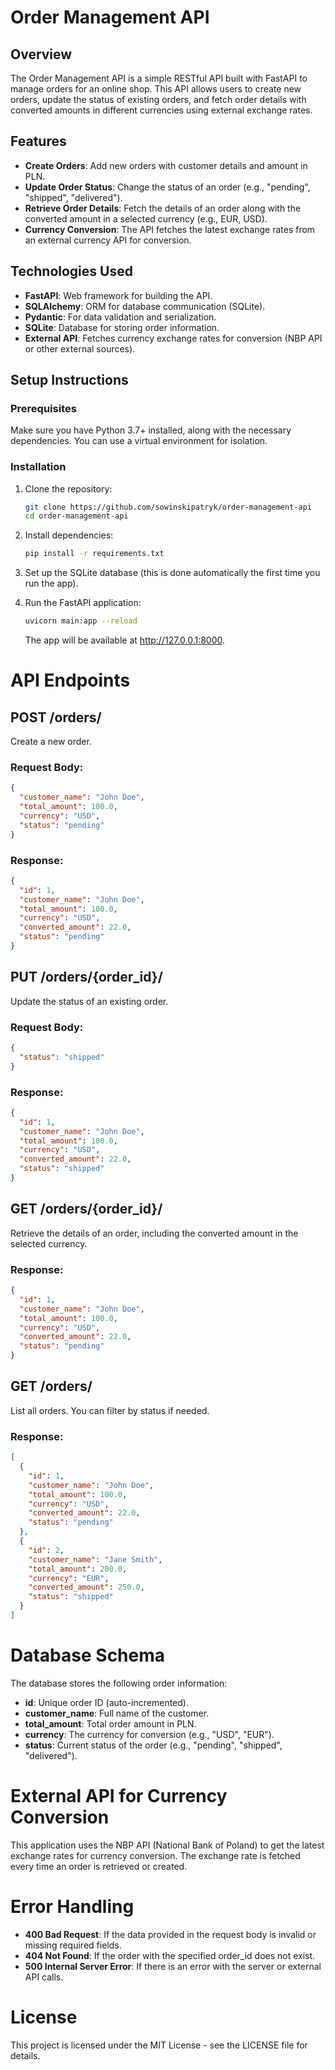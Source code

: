 # Order Management API

## Overview
The Order Management API is a simple RESTful API built with FastAPI to manage orders for an online shop. This API allows users to create new orders, update the status of existing orders, and fetch order details with converted amounts in different currencies using external exchange rates.

## Features
- **Create Orders**: Add new orders with customer details and amount in PLN.
- **Update Order Status**: Change the status of an order (e.g., "pending", "shipped", "delivered").
- **Retrieve Order Details**: Fetch the details of an order along with the converted amount in a selected currency (e.g., EUR, USD).
- **Currency Conversion**: The API fetches the latest exchange rates from an external currency API for conversion.

## Technologies Used
- **FastAPI**: Web framework for building the API.
- **SQLAlchemy**: ORM for database communication (SQLite).
- **Pydantic**: For data validation and serialization.
- **SQLite**: Database for storing order information.
- **External API**: Fetches currency exchange rates for conversion (NBP API or other external sources).

## Setup Instructions

### Prerequisites
Make sure you have Python 3.7+ installed, along with the necessary dependencies. You can use a virtual environment for isolation.

### Installation
1. Clone the repository:

   ```bash
   git clone https://github.com/sowinskipatryk/order-management-api
   cd order-management-api

2. Install dependencies:

   ```bash
   pip install -r requirements.txt

3. Set up the SQLite database (this is done automatically the first time you run the app).
4. Run the FastAPI application:

   ```bash
   uvicorn main:app --reload
   ```
   
   The app will be available at http://127.0.0.1:8000.
   

# API Endpoints

## POST /orders/
Create a new order.

### Request Body:
```json
{
  "customer_name": "John Doe",
  "total_amount": 100.0,
  "currency": "USD",
  "status": "pending"
}
```
### Response:
```json
{
  "id": 1,
  "customer_name": "John Doe",
  "total_amount": 100.0,
  "currency": "USD",
  "converted_amount": 22.0,
  "status": "pending"
}
```
## PUT /orders/{order_id}/
Update the status of an existing order.

### Request Body:
```json
{
  "status": "shipped"
}
```
### Response:
```json
{
  "id": 1,
  "customer_name": "John Doe",
  "total_amount": 100.0,
  "currency": "USD",
  "converted_amount": 22.0,
  "status": "shipped"
}
```
## GET /orders/{order_id}/
Retrieve the details of an order, including the converted amount in the selected currency.
### Response:
```json
{
  "id": 1,
  "customer_name": "John Doe",
  "total_amount": 100.0,
  "currency": "USD",
  "converted_amount": 22.0,
  "status": "pending"
}
```
## GET /orders/
List all orders. You can filter by status if needed.
### Response:
```json
[
  {
    "id": 1,
    "customer_name": "John Doe",
    "total_amount": 100.0,
    "currency": "USD",
    "converted_amount": 22.0,
    "status": "pending"
  },
  {
    "id": 2,
    "customer_name": "Jane Smith",
    "total_amount": 200.0,
    "currency": "EUR",
    "converted_amount": 250.0,
    "status": "shipped"
  }
]
```

# Database Schema
The database stores the following order information:

- **id**: Unique order ID (auto-incremented).
- **customer_name**: Full name of the customer.
- **total_amount**: Total order amount in PLN.
- **currency**: The currency for conversion (e.g., "USD", "EUR").
- **status**: Current status of the order (e.g., "pending", "shipped", "delivered").

# External API for Currency Conversion
This application uses the NBP API (National Bank of Poland) to get the latest exchange rates for currency conversion. The exchange rate is fetched every time an order is retrieved or created.

# Error Handling
- **400 Bad Request**: If the data provided in the request body is invalid or missing required fields.
- **404 Not Found**: If the order with the specified order_id does not exist.
- **500 Internal Server Error**: If there is an error with the server or external API calls.

# License
This project is licensed under the MIT License - see the LICENSE file for details.
